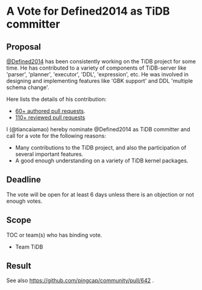 # A Vote for Defined2014 as TiDB committer

## Proposal

[@Defined2014](https://github.com/Defined2014) has been consistently working on the TiDB project for some time. He has contributed to a variety of components of TiDB-server like 'parser', 'planner', 'executor', 'DDL', 'expression', etc.
He was involved in designing and implementing features like 'GBK support' and DDL 'multiple schema change'.

Here lists the details of his contribution:

* [60+ authored pull requests](https://github.com/pingcap/tidb/pulls?page=2&q=is%3Apr+sort%3Aupdated-desc+author%3ADefined2014+is%3Aclosed).
* [110+ reviewed pull requests](https://github.com/pingcap/tidb/pulls?q=is%3Apr+reviewed-by%3ADefined2014)

I (@tiancaiamao) hereby nominate @Defined2014 as TiDB committer and call for a vote for the following reasons:

* Many contributions to the TiDB project, and also the participation of several important features.
* A good enough understanding on a variety of TiDB kernel packages.

## Deadline

The vote will be open for at least 6 days unless there is an objection or not enough votes.

## Scope

TOC or team(s) who has binding vote.

* Team TiDB

## Result

See also https://github.com/pingcap/community/pull/642 .
